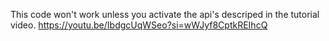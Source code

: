 This code won't work unless you activate the api's descriped in the tutorial video. https://youtu.be/IbdgcUqWSeo?si=wWJyf8CptkREIhcQ
